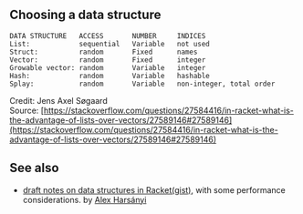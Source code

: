 ## Choosing a data structure

    DATA STRUCTURE   ACCESS       NUMBER     INDICES
    List:            sequential   Variable   not used
    Struct:          random       Fixed      names
    Vector:          random       Fixed      integer
    Growable vector: random       Variable   integer
    Hash:            random       Variable   hashable
    Splay:           random       Variable   non-integer, total order

Credit: Jens Axel Søgaard   
Source: [https://stackoverflow.com/questions/27584416/in-racket-what-is-the-advantage-of-lists-over-vectors/27589146#27589146](https://stackoverflow.com/questions/27584416/in-racket-what-is-the-advantage-of-lists-over-vectors/27589146#27589146)

## See also

* [draft notes on data structures in Racket(gist)](https://gist.github.com/alex-hhh/3cc5690a7f9c74543dab6c11344e6202), with some performance considerations. by [Alex Harsányi](https://alex-hhh.github.io/) 